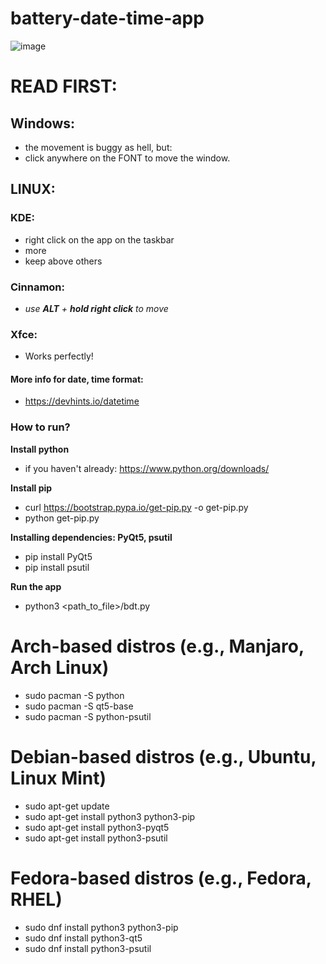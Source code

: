 # battery-date-time-app

![image](https://github.com/Jirafey/date-time-battery-app/assets/97115044/9afbaa09-f8ff-42e1-ac9e-e248ee6759dd)



# READ FIRST:
## Windows:
- the movement is buggy as hell, but:
- click anywhere on the FONT to move the window.
  
## LINUX:
### KDE:
- right click on the app on the taskbar
- more
- keep above others
### Cinnamon:
- *use **ALT** + **hold right click** to move*
### Xfce:
- Works perfectly!
#### More info for date, time format:
- https://devhints.io/datetime

### How to run?

**Install python** 
- if you haven't already: https://www.python.org/downloads/

**Install pip**
- curl https://bootstrap.pypa.io/get-pip.py -o get-pip.py
- python get-pip.py

**Installing dependencies: PyQt5, psutil**
- pip install PyQt5
- pip install psutil

**Run the app**
- python3 <path_to_file>/bdt.py

# Arch-based distros (e.g., Manjaro, Arch Linux)

- sudo pacman -S python
- sudo pacman -S qt5-base
- sudo pacman -S python-psutil

# Debian-based distros (e.g., Ubuntu, Linux Mint)

- sudo apt-get update
- sudo apt-get install python3 python3-pip
- sudo apt-get install python3-pyqt5
- sudo apt-get install python3-psutil

# Fedora-based distros (e.g., Fedora, RHEL)

- sudo dnf install python3 python3-pip
- sudo dnf install python3-qt5
- sudo dnf install python3-psutil


